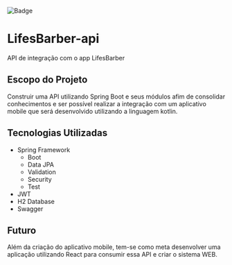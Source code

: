 ![Badge](https://img.shields.io/badge/Spring%20version-2.3.5.RELEASE-green)


# LifesBarber-api
API de integração com o app LifesBarber


## Escopo do Projeto
Construir uma API utilizando Spring Boot e seus módulos afim de consolidar conhecimentos e ser possível realizar a integração com um aplicativo mobile que será desenvolvido 
utilizando a linguagem kotlin.


## Tecnologias Utilizadas
- Spring Framework
  - Boot
  - Data JPA
  - Validation
  - Security
  - Test
- JWT
- H2 Database
- Swagger

## Futuro
Além da criação do aplicativo mobile, tem-se como meta desenvolver uma aplicação utilizando React para consumir essa API e criar o sistema WEB.
